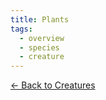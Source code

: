 ```yaml
---
title: Plants
tags:
  - overview
  - species
  - creature
---
```

[<- Back to Creatures](../../index.md)